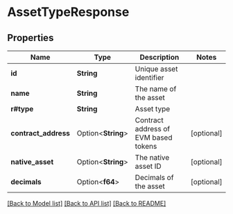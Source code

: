 # AssetTypeResponse

## Properties

Name | Type | Description | Notes
------------ | ------------- | ------------- | -------------
**id** | **String** | Unique asset identifier | 
**name** | **String** | The name of the asset | 
**r#type** | **String** | Asset type | 
**contract_address** | Option<**String**> | Contract address of EVM based tokens | [optional]
**native_asset** | Option<**String**> | The native asset ID | [optional]
**decimals** | Option<**f64**> | Decimals of the asset | [optional]

[[Back to Model list]](../README.md#documentation-for-models) [[Back to API list]](../README.md#documentation-for-api-endpoints) [[Back to README]](../README.md)


